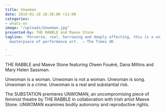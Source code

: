 ```yaml
---
title: Unwoman
date: 2019-01-18 18:38:00 +11:00
categories:
- whats-on
image: "/uploads/Unwoman.jpg"
presented-by: THE RABBLE and Maeve Stone
tagline: 'Perverse, real, harrowing and deeply affecting, this is a universal, unforgettable
  masterpiece of performance art.  – The Times UK

'
---
```


THE RABBLE and Maeve Stone featuring Olwen Fouéré, Dana Miltins and Mary Helen Sassman.

Unwoman is a woman.
Unwoman is not a woman.
Unwoman is song.
Unwoman is a crime.
Unwoman is a real and substantial risk.

The SUBSTATION premieres UNWOMAN, an uncompromising piece of feminist theatre by THE RABBLE in collaboration with Irish artist Maeve Stone. UNWOMAN examines bodily autonomy and reproductive rights. 
